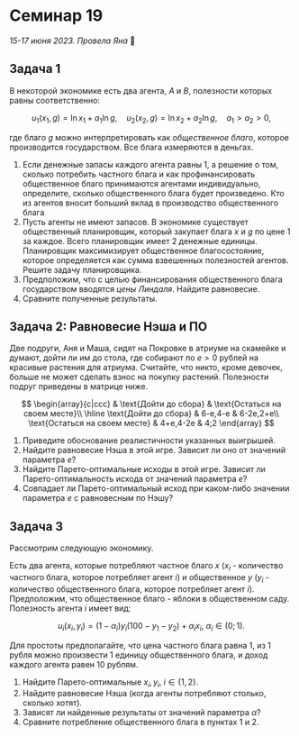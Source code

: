 # Семинар 19

*15-17 июня 2023. Провела Яна* 🐸

## Задача 1

В некоторой экономике есть два агента, $A$ и $B$, полезности которых равны соответственно:

$$
u_1(x_1, g) = \ln x_1 + a_1 \ln g, \quad u_2(x_2, g) = \ln x_2 + a_2 \ln g, \quad a_1>a_2>0,
$$

где благо $g$ можно интерпретировать как *общественное благо*, которое производится государством. Все блага измеряются в деньгах.

1. Если денежные запасы каждого агента равны 1, а решение о том, сколько потребить частного блага и как профинансировать общественное благо принимаются агентами индивидуально, определите, сколько общественного блага будет произведено. Кто из агентов вносит больший вклад в производство общественного блага
2. Пусть агенты не имеют запасов. В экономике существует общественный планировщик, который закупает блага $x$ и $g$ по цене 1 за каждое. Всего планировщик имеет 2 денежные единицы. Планировщик максимизирует общественное благосостояние, которое определяется как сумма взвешенных полезностей агентов. Решите задачу планировщика.
3. Предположим, что с целью финансирования общественного блага государством вводятся *цены Линдаля*. Найдите равновесие.
4. Сравните полученные результаты.

<!-- ## Задача 2

Агрегированный потребитель в некоторой экономике представим функцией полезности

$$
U(x_0, x_1, x_2, g)=x_0+\ln x_1+\ln g.
$$

Количества всех благ измеряются в денежных единицах.

Цена блага $x_0$ равна 1, цена блага $x_1$ равна $p_1$. Потребитель платит налог государству за каждую потребленную единицу товара $x_1$ в размере $t$. Бюджет агента ограничен и равен $I$. Все налоги расходуются на производство общественного блага $g$. Государство максимизирует общественное благосостояние (то есть полезность агрегированного агента).

1. Как оптимальная налоговая ставка $t^*$ зависит от эластичности спроса на товар $x_1$ по его цене $p_1$?
2. Вычислите количество общественного блага, которое удовлетворяет уравнению Самуэльсона. Сравните полученное значение с результатом предыдущего пункта.
3. Если налог взимается только с первого блага ($x_1$), чему равна оптимальная ставка $t_1^*$? Сколько общественного блага будет произведено в таком случае? Что будет иметь место - недопроизводство, перепроизводство или оптимальное (соответствующее уравнению Самуэльсона) производство блага $g$? -->

## Задача 2: Равновесие Нэша и ПО

Две подруги, Аня и Маша, сидят на Покровке в атриуме на скамейке и думают, дойти ли им до стола, где собирают по $e>0$ рублей на красивые растения для атриума. Считайте, что никто, кроме девочек, больше не может сделать взнос на покупку растений. Полезности подруг приведены в матрице ниже.

$$ 
\begin{array}{c|ccc}
 & \text{Дойти до сбора} & \text{Остаться на своем месте}\\
\hline
\text{Дойти до сбора}  & 6-e,4-e  & 6-2e,2+e\\
\text{Остаться на своем месте}  & 4+e,4-2e  & 4;2
\end{array}
$$

1. Приведите обоснование реалистичности указанных выигрышей.
2. Найдите равновесие Нэша в этой игре. Зависит ли оно от значений параметра $e$?
3. Найдите Парето-оптимальные исходы в этой игре. Зависит ли Парето-оптимальность исхода от значений параметра $e$?
4. Совпадает ли Парето-оптимальный исход при каком-либо значении параметра $e$ с равновесным по Нэшу?

## Задача 3

Рассмотрим следующую экономику.

Есть два агента, которые потребляют частное благо $x$ ($x_i$ - количество частного блага, которое потребляет агент $i$) и общественное $y$ ($y_i$ - количество общественного блага, которое потребляет агент $i$). Предположим, что общественное благо - яблоки в общественном саду. Полезность агента $i$ имеет вид:

$$
u_i(x_i, y_i) = (1-\alpha_i)y_i(100-y_1-y_2) + \alpha_i x_i, \ \alpha_i \in (0;1).
$$

Для простоты предполагайте, что цена частного блага равна 1, из 1 рубля можно произвести 1 единицу общественного блага, и доход каждого агента равен 10 рублям.

1. Найдите Парето-оптимальные $x_i, y_i$, $i\in \{1, 2\}$.
2. Найдите равновесие Нэша (когда агенты потребляют столько, сколько хотят).
3. Зависят ли найденные результаты от значений параметра $\alpha$?
4. Сравните потребление общественного блага в пунктах 1 и 2.